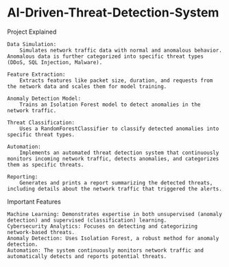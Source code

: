 # AI-Driven-Threat-Detection-System

Project Explained

    Data Simulation:
        Simulates network traffic data with normal and anomalous behavior. Anomalous data is further categorized into specific threat types (DDoS, SQL Injection, Malware).

    Feature Extraction:
        Extracts features like packet size, duration, and requests from the network data and scales them for model training.

    Anomaly Detection Model:
        Trains an Isolation Forest model to detect anomalies in the network traffic.

    Threat Classification:
        Uses a RandomForestClassifier to classify detected anomalies into specific threat types.

    Automation:
        Implements an automated threat detection system that continuously monitors incoming network traffic, detects anomalies, and categorizes them as specific threats.

    Reporting:
        Generates and prints a report summarizing the detected threats, including details about the network traffic that triggered the alerts.

Important Features

    Machine Learning: Demonstrates expertise in both unsupervised (anomaly detection) and supervised (classification) learning.
    Cybersecurity Analytics: Focuses on detecting and categorizing network-based threats.
    Anomaly Detection: Uses Isolation Forest, a robust method for anomaly detection.
    Automation: The system continuously monitors network traffic and automatically detects and reports potential threats.
